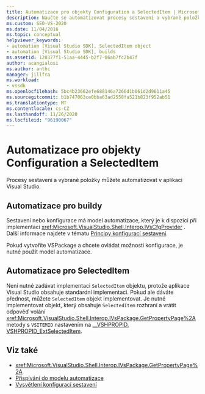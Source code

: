 ```yaml
---
title: Automatizace pro objekty Configuration a SelectedItem | Microsoft Docs
description: Naučte se automatizovat procesy sestavení a vybrané položky sady Visual Studio pomocí objektů Configuration a SelectedItem v tématu interoperabilita prostředí.
ms.custom: SEO-VS-2020
ms.date: 11/04/2016
ms.topic: conceptual
helpviewer_keywords:
- automation [Visual Studio SDK], SelectedItem object
- automation [Visual Studio SDK], builds
ms.assetid: 120377f1-51aa-4445-b2f7-06ab7fc2b47f
author: acangialosi
ms.author: anthc
manager: jillfra
ms.workload:
- vssdk
ms.openlocfilehash: 5bc4b23662efe688146a7266d1b061d2d9611a45
ms.sourcegitcommit: b1b747063ce0bba63ad2558fa521b823f952ab51
ms.translationtype: MT
ms.contentlocale: cs-CZ
ms.lasthandoff: 11/26/2020
ms.locfileid: "96190067"
---
```

# <a name="automation-for-configuration-and-selecteditem-objects"></a>Automatizace pro objekty Configuration a SelectedItem

Procesy sestavení a vybrané položky můžete automatizovat v aplikaci Visual Studio.

## <a name="automation-for-builds"></a>Automatizace pro buildy

Sestavení nebo konfigurace má model automatizace, který je k dispozici při implementaci <xref:Microsoft.VisualStudio.Shell.Interop.IVsCfgProvider> . Další informace najdete v tématu [Principy konfigurací sestavení](../../ide/understanding-build-configurations.md).

Pokud vytvoříte VSPackage a chcete ovládat možnosti konfigurace, je nutné použít model automatizace.

## <a name="automation-for-selecteditem"></a>Automatizace pro SelectedItem

Není nutné zadávat implementaci `SelectedItem` objektu, protože aplikace Visual Studio obsahuje standardní implementaci. Pokud ale dáváte přednost, můžete `SelectedItem` objekt implementovat. Je nutné implementovat objekt, který obsahuje `SelectedItem` rozhraní a vrátit odpověď volání <xref:Microsoft.VisualStudio.Shell.Interop.IVsPackage.GetPropertyPage%2A> metody s `VSITEMID` nastavením na [__VSHPROPID. VSHPROPID_ExtSelectedItem](<xref:Microsoft.VisualStudio.Shell.Interop.__VSHPROPID.VSHPROPID_ExtSelectedItem>).

## <a name="see-also"></a>Viz také

- <xref:Microsoft.VisualStudio.Shell.Interop.IVsPackage.GetPropertyPage%2A>
- [Přispívání do modelu automatizace](../../extensibility/internals/contributing-to-the-automation-model.md)
- [Vysvětlení konfigurací sestavení](../../ide/understanding-build-configurations.md)

